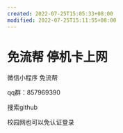 ```yaml
---
created: 2022-07-25T15:05:33+08:00
modified: 2022-07-25T15:11:55+08:00
---
```


# 免流帮 停机卡上网

微信小程序 免流帮

qq群：857969390

搜索github

校园网也可以免认证登录
